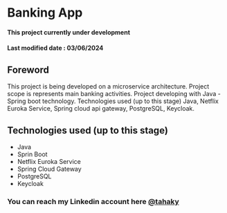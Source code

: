 
# Banking App
#### This project currently under development 
#### Last modified date : 03/06/2024 
## Foreword
This project is being developed on a microservice architecture. Project scope is represents main banking activities.  Project developing with Java - Spring boot technology. Technologies used (up to this stage) Java, Netflix Euroka Service, Spring cloud api gateway, PostgreSQL, Keycloak. 

## Technologies used (up to this stage) 

- Java
- Sprin Boot 
- Netflix Euroka Service
- Spring Cloud Gateway
- PostgreSQL
- Keycloak
  

### You can reach my Linkedin account here [@tahaky](www.linkedin.com/in/tahaky) 
  
